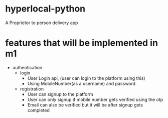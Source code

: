 # hyperlocal-python
A Proprietor to person delivery app
# features that will be implemented in m1
- authentication
  - login
    - User Login api, (user can login to the platform using this)
    - Using MobileNumber(as a username) and password
  - registration
    - User can signup to the platform
    - User can only signup if mobile number gets verified using the otp
    - Email can also be verified but it will be after signup gets completed